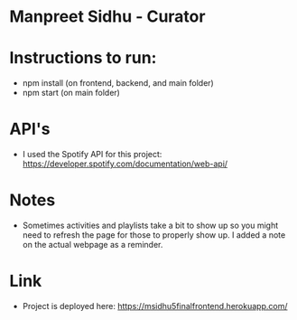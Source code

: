 # Manpreet Sidhu - Curator 

# Instructions to run:
- npm install (on frontend, backend, and main folder)
- npm start (on main folder)

# API's
- I used the Spotify API for this project: https://developer.spotify.com/documentation/web-api/

# Notes 
- Sometimes activities and playlists take a bit to show up so you might need to 
refresh the page for those to properly show up. I added a note on the actual webpage 
as a reminder.

# Link 
- Project is deployed here: https://msidhu5finalfrontend.herokuapp.com/
